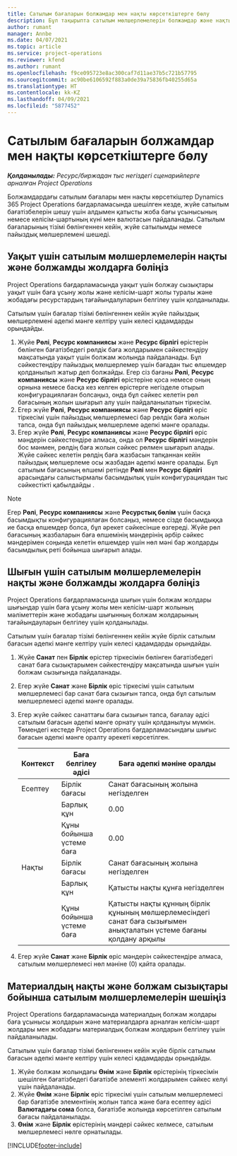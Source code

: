 ```yaml
---
title: Сатылым бағаларын болжамдар мен нақты көрсеткіштерге бөлу
description: Бұл тақырыпта сатылым мөлшерлемелерін болжамдар және нақты көрсеткіштерге бөлу жолы туралы ақпарат берілген.
author: rumant
manager: Annbe
ms.date: 04/07/2021
ms.topic: article
ms.service: project-operations
ms.reviewer: kfend
ms.author: rumant
ms.openlocfilehash: f9ce095723e8ac300caf7d11ae37b5c721b57795
ms.sourcegitcommit: ac90be6106592f883a0de39a75836fb40255d65a
ms.translationtype: HT
ms.contentlocale: kk-KZ
ms.lasthandoff: 04/09/2021
ms.locfileid: "5877452"
---
```

# <a name="resolve-sales-prices-for-estimates-and-actuals"></a>Сатылым бағаларын болжамдар мен нақты көрсеткіштерге бөлу

_**Қолданылады:** Ресурс/биржадан тыс негіздегі сценарийлерге арналған Project Operations_

Болжамдардағы сатылым бағалары мен нақты көрсеткіштер Dynamics 365 Project Operations бағдарламасында шешілген кезде, жүйе сатылым бағатізбелерін шешу үшін алдымен қатысты жоба бағы ұсынысының немесе келісім-шартының күні мен валютасын пайдаланады. Сатылым бағаларының тізімі бөлінгеннен кейін, жүйе сатылымды немесе пайыздық мөлшерлемені шешеді.

## <a name="resolve-sales-rates-on-actual-and-estimate-lines-for-time"></a>Уақыт үшін сатылым мөлшерлемелерін нақты және болжамды жолдарға бөліңіз

Project Operations бағдарламасында уақыт үшін болжау сызықтары уақыт үшін баға ұсыну жолы және келісім-шарт жолы туралы және жобадағы ресурстардың тағайындалуларын белгілеу үшін қолданылады.

Сатылым үшін бағалар тізімі бөлінгеннен кейін жүйе пайыздық мөлшерлемені әдепкі мәнге келтіру үшін келесі қадамдарды орындайды.

1. Жүйе **Рөлі**, **Ресурс компаниясы** және **Ресурс бірлігі** өрістерін бөлінген бағатізбедегі рөлдік баға жолдарымен сәйкестендіру мақсатында уақыт үшін болжам жолында пайдаланады. Бұл сәйкестендіру пайыздық мөлшерлемер үшін бағадан тыс өлшемдер қолданылып жатыр деп болжайды. Егер сіз бағаны **Рөлі**, **Ресурс компаниясы** және **Ресурс бірлігі** өрістеріне қоса немесе оның орнына немесе басқа кез келген өрістерге негізделе отырып конфигурациялаған болсаңыз, онда бұл сәйкес келетін рөл бағасының жолын шығарып алу үшін пайдаланылатын тіркесім.
2. Егер жүйе **Рөлі**, **Ресурс компаниясы** және **Ресурс бірлігі** өріс тіркесімі үшін пайыздық мөлшерлемесі бар рөлдік баға жолын тапса, онда бұл пайыздық мөлшерлеме әдепкі мәнге оралады.
3. Егер жүйе **Рөлі**, **Ресурс компаниясы** және **Ресурс бірлігі** өріс мәндерін сәйкестендіре алмаса, онда ол **Ресурс бірлігі** мәндерін бос мәнмен, рөлдің баға жолын сәйкес рөлмен шығарып алады. Жүйе сәйкес келетін рөлдің баға жазбасын тапқаннан кейін пайыздық мөлшерлеме осы жазбадан әдепкі мәнге оралады. Бұл сатылым бағасының өлшемі ретінде **Рөлі** мен **Ресурс бірлігі** арасындағы салыстырмалы басымдылық үшін конфигурациядан тыс сәйкестікті қабылдайды .

> [!NOTE]
> Егер **Рөлі**, **Ресурс компаниясы** және **Ресурстық бөлім** үшін басқа басымдықты конфигурациялаған болсаңыз, немесе сізде басымдыққа ие басқа өлшемдер болса, бұл әрекет сәйкесінше өзгереді. Жүйе рөл бағасының жазбаларын баға өлшемінің мәндерінің әрбір сәйкес мәндерімен соңында келетін өлшемдер үшін нөл мәні бар жолдарды басымдылық реті бойынша шығарып алады.

## <a name="resolve-sales-rates-on-actual-and-estimate-lines-for-expense"></a>Шығын үшін сатылым мөлшерлемелерін нақты және болжамды жолдарға бөліңіз

Project Operations бағдарламасында шығын үшін болжам жолдары шығындар үшін баға ұсыну жолы мен келісім-шарт жолының мәліметтерін және жобадағы шығынның болжам жолдарының тағайындауларын белгілеу үшін қолданылады.

Сатылым үшін бағалар тізімі бөлінгеннен кейін жүйе бірлік сатылым бағасын әдепкі мәнге келтіру үшін келесі қадамдарды орындайды.

1. Жүйе **Санат** пен **Бірлік** өрістер тіркесімін бөлінген бағатізбедегі санат баға сызықтарымен сәйкестендіру мақсатында шығын үшін болжам сызығында пайдаланады.
2. Егер жүйе **Санат** және **Бірлік** өріс тіркесімі үшін сатылым мөлшерлемесі бар санат баға сызығын тапса, онда бұл сатылым мөлшерлемесі әдепкі мәнге оралады.
3. Егер жүйе сәйкес санаттағы баға сызығын тапса, бағалау әдісі сатылым бағасын әдепкі мәнге орнату үшін қолданылуы мүмкін. Төмендегі кестеде Project Operations бағдарламасындағы шығыс бағасын әдепкі мәнге оралту әрекеті көрсетілген.

    | Контекст | Баға белгілеу әдісі | Баға әдепкі мәніне оралды |
    | --- | --- | --- |
    | Есептеу | Бірлік бағасы | Санат бағасының жолына негізделген |
    | &nbsp; | Барлық құн | 0.00 |
    | &nbsp; | Құны бойынша үстеме баға | 0.00 |
    | Нақты | Бірлік бағасы | Санат бағасының жолына негізделген |
    | &nbsp; | Барлық құн | Қатысты нақты құнға негізделген |
    | &nbsp; | Құны бойынша үстеме баға | Қатысты нақты құнның бірлік құнының мөлшерлемесіндегі санат баға сызығымен анықталатын үстеме бағаны  қолдану арқылы |

4. Егер жүйе **Санат** және **Бірлік** өріс мәндерін сәйкестендіре алмаса, сатылым мөлшерлемесі нөл мәніне (0) қайта оралады.

## <a name="resolve-sales-rates-on-actual-and-estimate-lines-for-material"></a>Материалдың нақты және болжам сызықтары бойынша сатылым мөлшерлемелерін шешіңіз

Project Operations бағдарламасында материалдың болжам жолдары баға ұсынысы жолдарын және материалдарға арналған келісім-шарт жолдары мен жобадағы материалдық болжам жолдарын белгілеу үшін пайдаланылады.

Сатылым үшін бағалар тізімі бөлінгеннен кейін жүйе бірлік сатылым бағасын әдепкі мәнге келтіру үшін келесі қадамдарды орындайды.

1. Жүйе болжам жолындағы **Өнім** және **Бірлік** өрістерінің тіркесімін шешілген бағатізбедегі бағатізбе элементі жолдарымен сәйкес келуі үшін пайдаланады.
2. Жүйе **Өнім** және **Бірлік** өріс тіркесімі үшін сатылым мөлшерлемесі бар бағатізбе элементінің жолын тапса және баға есептеу әдісі **Валютадағы сома** болса, бағатізбе жолында көрсетілген сатылым бағасы пайдаланылады.
3. **Өнім** және **Бірлік** өрістерінің мәндері сәйкес келмесе, сатылым мөлшерлемесі нөлге орнатылады.



[!INCLUDE[footer-include](../includes/footer-banner.md)]
